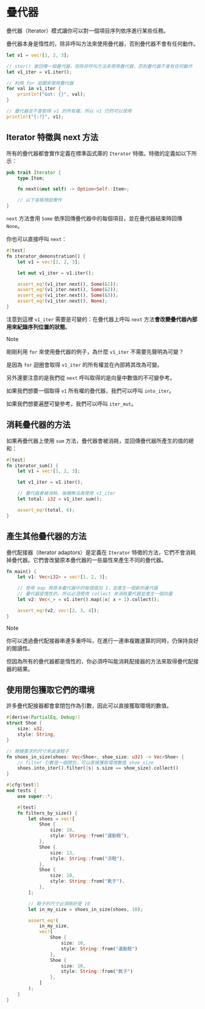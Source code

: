 # 疊代器

疊代器（Iterator）模式讓你可以對一個項目序列依序進行某些任務。

疊代器本身是惰性的，除非呼叫方法來使用疊代器，否則疊代器不會有任何動作。

```rust
let v1 = vec![1, 2, 3];

// iter() 會回傳一個疊代器，但除非呼叫方法來使用疊代器，否則疊代器不會有任何動作
let v1_iter = v1.iter();

// 利用 for 迴圈來使用疊代器
for val in v1_iter {
    println!("Got: {}", val);
}

// 疊代器並不會取得 v1 的所有權，所以 v1 仍然可以使用
println!("{:?}", v1);
```

## Iterator 特徵與 next 方法

所有的疊代器都會實作定義在標準函式庫的 `Iterator` 特徵。特徵的定義如以下所示：

```rust
pub trait Iterator {
    type Item;

    fn next(&mut self) -> Option<Self::Item>;

    // 以下省略預設實作
}
```

`next` 方法會用 `Some` 依序回傳疊代器中的每個項目，並在疊代器結束時回傳 `None`。

你也可以直接呼叫 `next`：

```rust
#[test]
fn iterator_demonstration() {
    let v1 = vec![1, 2, 3];

    let mut v1_iter = v1.iter();

    assert_eq!(v1_iter.next(), Some(&1));
    assert_eq!(v1_iter.next(), Some(&2));
    assert_eq!(v1_iter.next(), Some(&3));
    assert_eq!(v1_iter.next(), None);
}
```

注意到這裡 `v1_iter` 需要是可變的：在疊代器上呼叫 `next` 方法**會改變疊代器內部用來紀錄序列位置的狀態**。

> [!NOTE]
>
> 剛剛利用 `for` 來使用疊代器的例子，為什麼 `v1_iter` 不需要先聲明為可變？
>
> 是因為 `for` 迴圈會取得 `v1_iter` 的所有權並在內部將其改為可變。

另外還要注意的是我們從 `next` 呼叫取得的是向量中數值的不可變參考。

如果我們想要一個取得 `v1` 所有權的疊代器，我們可以呼叫 `into_iter`。

如果我們想要遍歷可變參考，我們可以呼叫 `iter_mut`。

## 消耗疊代器的方法

如果再疊代器上使用 `sum` 方法，疊代器會被消耗，並回傳疊代器所產生的值的總和：

```rust
#[test]
fn iterator_sum() {
    let v1 = vec![1, 2, 3];

    let v1_iter = v1.iter();

    // 疊代器會被消耗，後續無法再使用 v1_iter
    let total: i32 = v1_iter.sum();

    assert_eq!(total, 6);
}
```

## 產生其他疊代器的方法

疊代配接器（iterator adaptors）是定義在 `Iterator` 特徵的方法，它們不會消耗掉疊代器。它們會改變原本疊代器的一些屬性來產生不同的疊代器。

```rust
fn main() {
    let v1: Vec<i32> = vec![1, 2, 3];

    // 使用 map 將原本疊代器中的每個值加 1，並產生一個新的疊代器
    // 疊代器是惰性的，所以必須使用 collect 來消耗疊代器並產生一個向量
    let v2: Vec<_> = v1.iter().map(|x| x + 1).collect();

    assert_eq!(v2, vec![2, 3, 4]);
}
```

> [!NOTE]
>
> 你可以透過疊代配接器串連多重呼叫，在進行一連串複雜運算的同時，仍保持良好的閱讀性。
>
> 但因為所有的疊代器都是惰性的，你必須呼叫能消耗配接器的方法來取得疊代配接器的結果。

## 使用閉包獲取它們的環境

許多疊代配接器都會拿閉包作為引數，因此可以直接獲取環境的數值。

```rust
#[derive(PartialEq, Debug)]
struct Shoe {
    size: u32,
    style: String,
}

// 根據要求的尺寸來過濾鞋子
fn shoes_in_size(shoes: Vec<Shoe>, shoe_size: u32) -> Vec<Shoe> {
    // filter 引數是一個閉包，可以直接獲取環境數值 shoe_size
    shoes.into_iter().filter(|s| s.size == shoe_size).collect()
}

#[cfg(test)]
mod tests {
    use super::*;

    #[test]
    fn filters_by_size() {
        let shoes = vec![
            Shoe {
                size: 10,
                style: String::from("運動鞋"),
            },
            Shoe {
                size: 13,
                style: String::from("涼鞋"),
            },
            Shoe {
                size: 10,
                style: String::from("靴子"),
            },
        ];

        // 鞋子的尺寸必須剛好是 10
        let in_my_size = shoes_in_size(shoes, 10);

        assert_eq!(
            in_my_size,
            vec![
                Shoe {
                    size: 10,
                    style: String::from("運動鞋")
                },
                Shoe {
                    size: 10,
                    style: String::from("靴子")
                },
            ]
        );
    }
}
```
